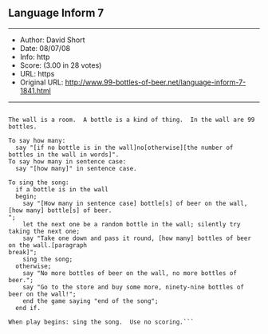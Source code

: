
## Language Inform 7 ##
---
- Author: David Short
- Date: 08/07/08
- Info: http
- Score:  (3.00 in 28 votes)
- URL: https
- Original URL: http://www.99-bottles-of-beer.net/language-inform-7-1841.html
---

```"Ninety-nine bottles of beer" by David Short

The wall is a room.  A bottle is a kind of thing.  In the wall are 99 bottles.

To say how many:
  say "[if no bottle is in the wall]no[otherwise][the number of bottles in the wall in words]".
To say how many in sentence case:
  say "[how many]" in sentence case.

To sing the song:
  if a bottle is in the wall
  begin;
    say "[How many in sentence case] bottle[s] of beer on the wall, [how many] bottle[s] of beer.
";
    let the next one be a random bottle in the wall; silently try taking the next one;
    say "Take one down and pass it round, [how many] bottles of beer on the wall.[paragraph
break]";
    sing the song;
  otherwise;
    say "No more bottles of beer on the wall, no more bottles of beer.";
    say "Go to the store and buy some more, ninety-nine bottles of beer on the wall!";
    end the game saying "end of the song";
  end if.

When play begins: sing the song.  Use no scoring.```